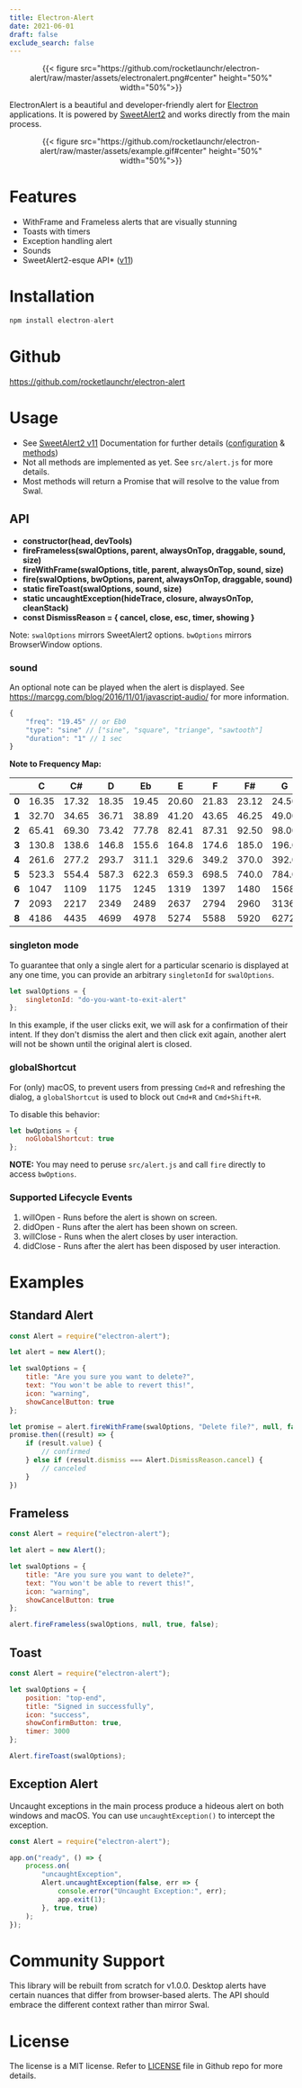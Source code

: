 ```yaml
---
title: Electron-Alert
date: 2021-06-01
draft: false
exclude_search: false
---
```


<div align="center">
{{< figure src="https://github.com/rocketlaunchr/electron-alert/raw/master/assets/electronalert.png#center" height="50%" width="50%">}}
</div>

ElectronAlert is a beautiful and developer-friendly alert for [Electron](https://electronjs.org/) applications. It is powered by [SweetAlert2](https://sweetalert2.github.io) and works directly from the main process.

<div align="center">
{{< figure src="https://github.com/rocketlaunchr/electron-alert/raw/master/assets/example.gif#center" height="50%" width="50%">}}
</div>

# Features

-   WithFrame and Frameless alerts that are visually stunning
-   Toasts with timers
-   Exception handling alert
-   Sounds
-   SweetAlert2-esque API\* ([v11](https://sweetalert2.github.io/v11.html))

# Installation

```javascript
npm install electron-alert
```

# Github

https://github.com/rocketlaunchr/electron-alert

# Usage

-   See [SweetAlert2 v11](https://sweetalert2.github.io/v11.html) Documentation for further details ([configuration](https://sweetalert2.github.io/v11.html#configuration) & [methods](https://sweetalert2.github.io/v11.html#methods))
-   Not all methods are implemented as yet. See `src/alert.js` for more details.
-   Most methods will return a Promise that will resolve to the value from Swal.

## API

-   **constructor(head, devTools)**
-   **fireFrameless(swalOptions, parent, alwaysOnTop, draggable, sound, size)**
-   **fireWithFrame(swalOptions, title, parent, alwaysOnTop, sound, size)**
-   **fire(swalOptions, bwOptions, parent, alwaysOnTop, draggable, sound)**
-   **static fireToast(swalOptions, sound, size)**
-   **static uncaughtException(hideTrace, closure, alwaysOnTop, cleanStack)**
-   **const DismissReason = { cancel, close, esc, timer, showing }**

Note: `swalOptions` mirrors SweetAlert2 options. `bwOptions` mirrors BrowserWindow options.

### sound

An optional note can be played when the alert is displayed. See https://marcgg.com/blog/2016/11/01/javascript-audio/ for more information.

```javascript
{
	"freq": "19.45" // or Eb0
	"type": "sine" // ["sine", "square", "triange", "sawtooth"]
	"duration": "1" // 1 sec
}
```

**Note to Frequency Map:**

|       | C     | C#    | D     | Eb    | E     | F     | F#    | G     | G#    | A     | Bb    | B     |
| ----- | ----- | ----- | ----- | ----- | ----- | ----- | ----- | ----- | ----- | ----- | ----- | ----- |
| **0** | 16.35 | 17.32 | 18.35 | 19.45 | 20.60 | 21.83 | 23.12 | 24.50 | 25.96 | 27.50 | 29.14 | 30.87 |
| **1** | 32.70 | 34.65 | 36.71 | 38.89 | 41.20 | 43.65 | 46.25 | 49.00 | 51.91 | 55.00 | 58.27 | 61.74 |
| **2** | 65.41 | 69.30 | 73.42 | 77.78 | 82.41 | 87.31 | 92.50 | 98.00 | 103.8 | 110.0 | 116.5 | 123.5 |
| **3** | 130.8 | 138.6 | 146.8 | 155.6 | 164.8 | 174.6 | 185.0 | 196.0 | 207.7 | 220.0 | 233.1 | 246.9 |
| **4** | 261.6 | 277.2 | 293.7 | 311.1 | 329.6 | 349.2 | 370.0 | 392.0 | 415.3 | 440.0 | 466.2 | 493.9 |
| **5** | 523.3 | 554.4 | 587.3 | 622.3 | 659.3 | 698.5 | 740.0 | 784.0 | 830.6 | 880.0 | 932.3 | 987.8 |
| **6** | 1047  | 1109  | 1175  | 1245  | 1319  | 1397  | 1480  | 1568  | 1661  | 1760  | 1865  | 1976  |
| **7** | 2093  | 2217  | 2349  | 2489  | 2637  | 2794  | 2960  | 3136  | 3322  | 3520  | 3729  | 3951  |
| **8** | 4186  | 4435  | 4699  | 4978  | 5274  | 5588  | 5920  | 6272  | 6645  | 7040  | 7459  | 7902  |

### singleton mode

To guarantee that only a single alert for a particular scenario is displayed at any one time, you can provide an arbitrary `singletonId` for `swalOptions`.

```javascript
let swalOptions = {
	singletonId: "do-you-want-to-exit-alert"
};
```

In this example, if the user clicks exit, we will ask for a confirmation of their intent. If they don't dismiss the alert and then click exit again, another alert will not be shown until the original alert is closed.

### globalShortcut

For (only) macOS, to prevent users from pressing `Cmd+R` and refreshing the dialog, a `globalShortcut` is used to block out `Cmd+R` and `Cmd+Shift+R`.

To disable this behavior:

```javascript
let bwOptions = {
	noGlobalShortcut: true
};
```

**NOTE:** You may need to peruse `src/alert.js` and call `fire` directly to access `bwOptions`.

### Supported Lifecycle Events

1. willOpen - Runs before the alert is shown on screen.
2. didOpen -  Runs after the alert has been shown on screen.
3. willClose -  Runs when the alert closes by user interaction.
4. didClose - Runs after the alert has been disposed by user interaction.

# Examples

## Standard Alert

```javascript
const Alert = require("electron-alert");

let alert = new Alert();

let swalOptions = {
	title: "Are you sure you want to delete?",
	text: "You won't be able to revert this!",
	icon: "warning",
	showCancelButton: true
};

let promise = alert.fireWithFrame(swalOptions, "Delete file?", null, false);
promise.then((result) => {
	if (result.value) {
		// confirmed
	} else if (result.dismiss === Alert.DismissReason.cancel) {
		// canceled
	}
})
```

## Frameless

```javascript
const Alert = require("electron-alert");

let alert = new Alert();

let swalOptions = {
	title: "Are you sure you want to delete?",
	text: "You won't be able to revert this!",
	icon: "warning",
	showCancelButton: true
};

alert.fireFrameless(swalOptions, null, true, false);
```

## Toast

```javascript
const Alert = require("electron-alert");

let swalOptions = {
	position: "top-end",
	title: "Signed in successfully",
	icon: "success",
	showConfirmButton: true,
	timer: 3000
};

Alert.fireToast(swalOptions);
```

## Exception Alert

Uncaught exceptions in the main process produce a hideous alert on both windows and macOS. You can use `uncaughtException()` to intercept the exception.

```javascript
const Alert = require("electron-alert");

app.on("ready", () => {
	process.on(
		"uncaughtException",
		Alert.uncaughtException(false, err => {
			console.error("Uncaught Exception:", err);
			app.exit(1);
		}, true, true)
	);
});
```

# Community Support

This library will be rebuilt from scratch for v1.0.0. Desktop alerts have certain nuances that differ from browser-based alerts. The API should embrace the different context rather than mirror Swal.

# License

The license is a MIT license. Refer to [LICENSE](https://github.com/rocketlaunchr/electron-alert/blob/master/LICENSE) file in Github repo for more details.

